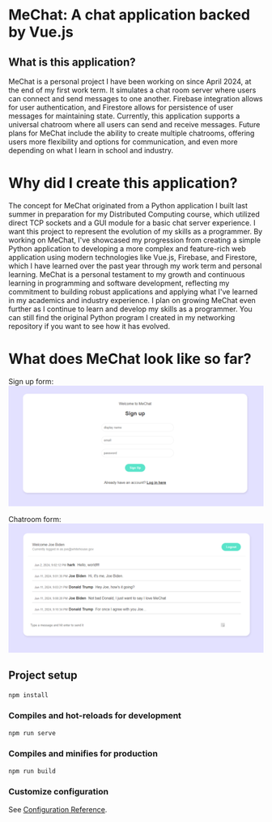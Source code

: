 # MeChat: A chat application backed by Vue.js

## What is this application?

MeChat is a personal project I have been working on since April 2024, at the end of my first work term. It simulates a chat room server where users can connect and send messages to one another. Firebase integration allows for user authentication, and Firestore allows for persistence of user messages for maintaining state. Currently, this application supports a universal chatroom where all users can send and receive messages. Future plans for MeChat include the ability to create multiple chatrooms, offering users more flexibility and options for communication, and even more depending on what I learn in school and industry.

# Why did I create this application?

The concept for MeChat originated from a Python application I built last summer in preparation for my Distributed Computing course, which utilized direct TCP sockets and a GUI module for a basic chat server experience. I want this project to represent the evolution of my skills as a programmer. By working on MeChat, I've showcased my progression from creating a simple Python application to developing a more complex and feature-rich web application using modern technologies like Vue.js, Firebase, and Firestore, which I have learned over the past year through my work term and personal learning. MeChat is a personal testament to my growth and continuous learning in programming and software development, reflecting my commitment to building robust applications and applying what I've learned in my academics and industry experience. I plan on growing MeChat even further as I continue to learn and develop my skills as a programmer. You can still find the original Python program I created in my networking repository if you want to see how it has evolved. 

# What does MeChat look like so far?

Sign up form:
![sign up form](src/assets/screenshots/mechat_signup_form.PNG)

Chatroom form:
![chatroom form](src/assets/screenshots/mechat_chatroom.PNG)

## Project setup
```
npm install
```

### Compiles and hot-reloads for development
```
npm run serve
```

### Compiles and minifies for production
```
npm run build
```

### Customize configuration
See [Configuration Reference](https://cli.vuejs.org/config/).
